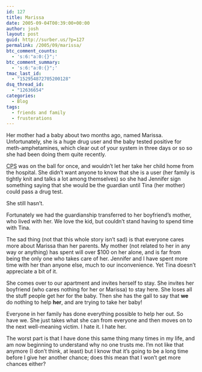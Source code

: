 ```yaml
---
id: 127
title: Marissa
date: 2005-09-04T00:39:00+00:00
author: josh
layout: post
guid: http://surber.us/?p=127
permalink: /2005/09/marissa/
btc_comment_counts:
  - 's:6:"a:0:{}";'
btc_comment_summary:
  - 's:6:"a:0:{}";'
tmac_last_id:
  - "152954872705200128"
dsq_thread_id:
  - "12636654"
categories:
  - Blog
tags:
  - friends and family
  - frusterations
---
```

Her mother had a baby about two months ago, named Marissa. Unfortunately, she is a huge drug user and the baby tested positive for meth-amphetamines, which clear out of your system in three days or so so she had been doing them quite recently.

<p style="text-align: left;">
  <acronym title="Child Protective Services">CPS</acronym> was on the ball for once, and wouldn’t let her take her child home from the hospital. She didn’t want anyone to know that she is a user (her family is tightly knit and talks a lot among themselves) so she had Jennifer sign something saying that she would be the guardian until Tina (her mother) could pass a drug test.
</p>

She still hasn’t.

Fortunately we had the guardianship transferred to her boyfriend’s mother, who lived with her. We love the kid, but couldn’t stand having to spend time with Tina.

The sad thing (not that this whole story isn’t sad) is that everyone cares more about Marissa than her parents. My mother (not related to her in any way or anything) has spent will over $100 on her alone, and is far from being the only one who takes care of her. Jennifer and I have spent more time with her than anyone else, much to our inconvenience. Yet Tina doesn’t appreciate a bit of it.

She comes over to our apartment and invites herself to stay. She invites her boyfriend (who cares nothing for her or Marissa) to stay here. She loses all the stuff people get her for the baby. Then she has the gall to say that **we** do nothing to help **her**, and are trying to take her baby!

Everyone in her family has done everything possible to help her out. So have we. She just takes what she can from everyone and then moves on to the next well-meaning victim. I hate it. I hate her.

The worst part is that I have done this same thing many times in my life, and am now beginning to understand why no one trusts me. I’m not like that anymore (I don’t think, at least) but I know that it’s going to be a long time before I give her another chance; does this mean that I won’t get more chances either?